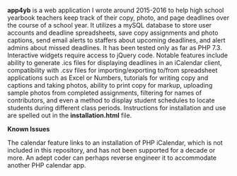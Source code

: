 **app4yb** is a web application I wrote around 2015-2016 to help high school yearbook teachers keep track of their copy, photo, and page deadlines over the course of a school year. It utilizes a mySQL database to store user accounts and deadline spreadsheets, save copy assignments and photo captions, send email alerts to staffers about upcoming deadlines, and alert admins about missed deadlines. It has been tested only as far as PHP 7.3. Interactive widgets require access to jQuery code. Notable features include ability to generate .ics files for displaying deadlines in an iCalendar client, compatibility with .csv files for importing/exporting to/from spreadsheet applications such as Excel or Numbers, tutorials for writing copy and captions and taking photos, ability to print copy for markup, uploading sample photos from completed assignments, filtering for names of contributors, and even a method to display student schedules to locate students during different class periods. Instructions for installation and use are spelled out in the **installation.html** file.

**Known Issues**

The calendar feature links to an installation of PHP iCalendar, which is not included in this repository, and has not been supported for a decade or more. An adept coder can perhaps reverse engineer it to accommodate another PHP calendar app.
